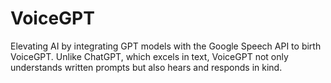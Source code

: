 # VoiceGPT
Elevating AI by integrating GPT models with the Google Speech API to birth VoiceGPT. Unlike ChatGPT, which excels in text, VoiceGPT not only understands written prompts but also hears and responds in kind. 
